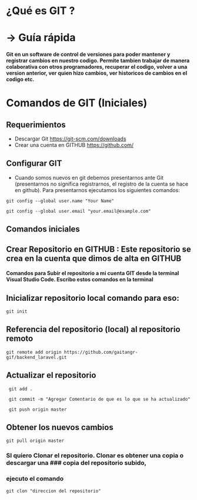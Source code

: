 # ¿Qué es GIT ?
# -> Guía rápida
#### Git en un software de control de versiones para poder mantener y registrar cambios en nuestro codigo. Permite tambien trabajar de manera colaborativa con otros programadores, recuperar el codigo, volver a una version anterior, ver quien hizo cambios, ver historicos de cambios en el codigo etc. 

# Comandos de GIT (Iniciales)

## Requerimientos 
- Descargar Git  https://git-scm.com/downloads 
- Crear una cuenta en GITHUB https://github.com/

## Configurar GIT
- Cuando somos nuevos en git debemos presentarnos ante Git (presentarnos no significa registrarnos, el registro de la cuenta se hace en github). Para presentarnos ejecutamos los siguientes comandos:

```
git config --global user.name "Your Name"

git config --global user.email "your.email@example.com"

```

## Comandos iniciales
## Crear Repositorio en GITHUB : Este repositorio se crea en la cuenta que dimos de alta en GITHUB

#### Comandos para Subir el repositorio a mi cuenta GIT desde la terminal Visual Studio Code. Escribo estos comandos en la terminal

## Inicializar repositorio local comando para eso:
```
git init
```

## Referencia del repositorio (local) al repositorio remoto
```
git remote add origin https://github.com/gaitangr-gif/backend_laravel.git
```

## Actualizar el repositorio
```
 git add .

 git commit -m "Agregar Comentario de que es lo que se ha actualizado"

 git push origin master

```

## Obtener los nuevos cambios 
```
git pull origin master
```

### SI quiero Clonar el repositorio. Clonar es obtener una copia o descargar una ### copia del repositorio subido,
### ejecuto el comando
```
git clon "direccion del repositorio"
```

